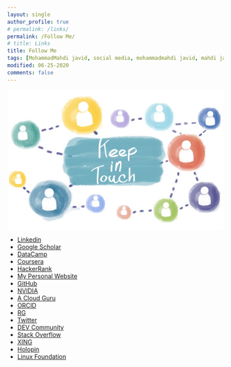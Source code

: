 ```yaml
---
layout: single
author_profile: true
# permalink: /links/
permalink: /Follow Me/
# title: Links
title: Follow Me
tags: [MohammadMahdi javid, social media, mohammadmahdi javid, mahdi javid, mohammadmahdijavid, mahdijavid, javid,      mahdi, mohammadmahdi]
modified: 06-25-2020
comments: false
---
```


<div>
    <img style="margin: auto; display: block;"
        alt="Stay in touch with MohammadMahdi Javid"
        src="/assets/images/keep-in-touch.jpg" />
</div>

* [Linkedin](http://www.linkedin.com/in/mohammadmahdijavid/)
* [Google Scholar](http://scholar.google.com/citations?user=ruUtSOgAAAAJ&hl=en)
* [DataCamp](http://www.datacamp.com/profile/mahdijavid1380)
* [Coursera](http://www.coursera.org/user/8f433bca8bdb9a4058f8e245a4a52750)
* [HackerRank](http://hackerrank.com/mahdijavid1380)
* [My Personal Website](http://mohammadmahdijavid.ir/)
* [GitHub](http://github.com/mohammadmahdijavid)
* [NVIDIA](http://courses.nvidia.com/in/mohammadmahdijavid/)
* [A Cloud Guru](http://learn.acloud.guru/profile/mohammadmahdijavid)
* [ORCID](http://orcid.org/0000-0002-8447-7513)
* [RG](http://researchgate.net/profile/Mohammadmahdi-Javid)
* [Twitter](http://twitter.com/mahdijavid1380)
* [DEV Community](http://dev.to/mohammadmahdijavid)
* [Stack Overflow](http://stackoverflow.com/users/19659244/mohammadmahdi-javid)
* [XING](http://xing.com/profile/MohammadMahdi_Javid)
* [Holopin](http://holopin.io/@mohammadmahdijavid)
* [Linux Foundation](http://openprofile.dev/profile/mohammadmahdijavid)
